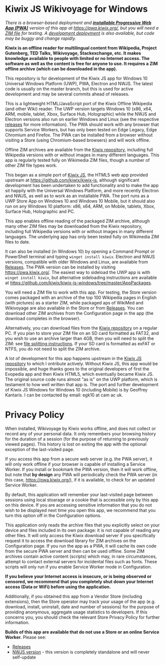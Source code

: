 # Kiwix JS Wikivoyage for Windows

*There is a browser-based deployment and **[installable Progressive Web App (PWA)](https://pwa.kiwix.org/)** version of this app at https://pwa.kiwix.org/, but you will need a
[ZIM file](https://wiki.kiwix.org/wiki/Content_in_all_languages) for testing. A [development deployment](https://kiwix.github.io/kiwix-js-windows/) is also available, but code
may be buggy and change rapidly.*

**Kiwix is an offline reader for multilingual content from Wikipedia, Project Gutenberg, TED Talks, Wikivoyage, Stackexchange, etc. It makes knowledge available to people with limited or no Internet access. The software as well as the content is free for anyone to use. It requires a ZIM offline archive (which can be downloaded in the app).**

This repository is for development of the Kiwix JS app for Windows 10 Universal Windows Platform (UWP), PWA, Electron and NWJS.
The latest code is usually on the master branch, but this is used for active development and may be several commits ahead of releases.

This is a lightweight HTML/JavaScript port of the Kiwix Offline Wikipedia (and other Wiki) reader. The UWP version targets Windows 10 (x86, x64, ARM, mobile, tablet, Xbox,
Surface Hub, Holographic) while the NWJS and Electron versions also run on earlier Windows and Linux (see the respective
[releases](https://github.com/kiwix/kiwix-js-windows/releases/) for more information). The PWA should work with any browser that supports Service Workers, but has only been
tested on Edge Legacy, Edge Chromium and Firefox. The PWA can be installed from a browser without visiting a Store (using Chromium-based browsers) and will work offline.

Offline ZIM archives are available from the [Kiwix repository](https://wiki.kiwix.org/wiki/Content_in_all_languages), including full Wikipedia versions with or without images
in many different languages. This app is regularly tested fully on Wikimedia ZIM files, though a number of other ZIM file types work.

This began as a simple port of [Kiwix JS](https://github.com/kiwix/kiwix-js), the HTML5 web app provided upstream at https://github.com/kiwix/kiwix-js, although significant
development has been undertaken to add functionality and to make the app sit happily with the Universal Windows Platform, and more recently Electron and NWJS, as well as to work
as an installable PWA. The port runs as a UWP Store App on Windows 10 and Windows 10 Mobile, but it should also run on any Windows 10 platform: x86, x64, ARM, on Mobile,
tablets, Xbox, Surface Hub, Holographic and PC.

This app enables offline reading of the packaged ZIM archive, although many other ZIM files may be
downloaded from the Kiwix repository, including full Wikipedia versions with or without images
in many different languages. The underlying app has only been tested fully on Wikimedia ZIM files to date.

It can also be installed (in Windows 10) by opening a Command Prompt or PowerShell terminal and typing `winget install kiwix`. Electron and NWJS versions, compatible with older Windows and Linux, are available from [Releases](https://github.com/kiwix/kiwix-js-windows/releases/). The PWA version can be installed by visiting https://pwa.kiwix.org/. The easiest way to sideload the UWP app is with `winget install kiwix`, but alternative sideloading instructions are available at https://github.com/kiwix/kiwix-js-windows/tree/master/AppPackages.

You will need a ZIM file to work with this app. For testing, the Store version comes packaged with an archive of the top 100 Wikipedia pages in English
(with pictures) as a starter ZIM, while packaged aps of WikiMed and Wikivoyage are also available in the Store or from [Releases](https://github.com/kiwix/kiwix-js-windows/releases/). You can download other ZIM archives from the Configuration page in the app (the download completes in the browser).

Alternatively, you can download files from the [Kiwix repository](http://wiki.kiwix.org/wiki/Content_in_all_languages)
on a regular PC. If you plan to store your ZIM file on an SD card formatted as FAT32, and you wish to use an archive larger than 4GB, then you will need
to split the ZIM: see [file splitting instructions](https://github.com/kiwix/kiwix-js-windows/tree/master/AppPackages#download-a-zim-archive-all-platforms).
If your SD card is formatted as exFAT or NTFS, you do not need to split the ZIM archive.

A lot of development for this app happens upstream in the [Kiwix JS repository](https://kiwix.github.io/kiwix-js/) to which I ontribute actively.
Without Kiwix JS, this app would be impossible, and huge thanks goes to the original developers of first the Evopedia app and then Kiwix HTML5, which
eventually became Kiwix JS. The original source code runs almost "as is" on the UWP platform, which is testament to how well written that app is.
The port and further development of Kiwix JS Windows for Windows 10 (including Mobile) is by Geoffrey Kantaris. I can be contacted by email:
egk10 at cam ac uk.

# Privacy Policy

When installed, Wikivoyage by Kiwix works offline, and does not collect or record any of your personal data. It
only remembers your browsing history for the duration of a session (for the purpose of returning to previously
viewed pages). This history is lost on exiting the app with the optional exception of the last-visited page.

If you access this app from a secure web server (e.g. the PWA server), it will only work offline if your browser is
capable of installing a Service Worker. If you install or bookmark the PWA version, then it will work offline, but
note that **by design** any PWA will periodically check the PWA server (in this case, https://pwa.kiwix.org/), if it
is available, to check for an updated Service Worker.

By default, this application will remember your last-visited page between sessions using local stoarage or a cookie
that is accessible only by this app on this device. If you are accessing sensitive information that you do
not wish to be displayed next time you open this app, we recommend that you turn this option off in the Configuration options.

This application only reads the archive files that you explicitly select on your device and files included in
its own package: it is not capable of reading any other files. It will only access the Kiwix download server if
you specifically request it to access the download library for ZIM archives on the Configuration page. If you
run the app as a PWA, it will cache its own code from the secure PWA server and then can be used offline.
Some ZIM archives contain active content (scripts) which may, in rare circumstances, attempt to
contact external servers for incidental files such as fonts. These scripts will only run if you enable Service
Worker mode in Configuration.

**If you believe your Internet access is insecure, or is being observed or censored, we recommend that you completely
shut down your Internet access (Data or WiFi) before using the application.**

Additionally, if you obtained this app from a Vendor Store (including extensions), then the Store operator may
track your usage of the app (e.g. download, install, uninstall, date and number of sessions) for the purpose of
providing anonymous, aggregate usage statistics to developers. If this concerns you, you should check the relevant
Store Privacy Policy for further information.

**Builds of this app are available that do not use a Store or an online Service Worker.** Please see:

* [Releases](https://github.com/kiwix/kiwix-js-windows/releases/)
* [NWJS version](https://kiwix.github.io/kiwix-js-windows/kiwix-js-nwjs.html) - this version is completely standalone
  and will never self-update
